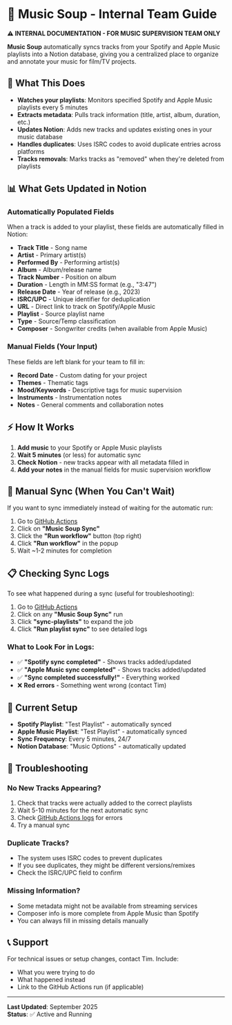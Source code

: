 # 🎵 Music Soup - Internal Team Guide

**⚠️ INTERNAL DOCUMENTATION - FOR MUSIC SUPERVISION TEAM ONLY**

**Music Soup** automatically syncs tracks from your Spotify and Apple Music playlists into a Notion database, giving you a centralized place to organize and annotate your music for film/TV projects.

## 🎯 What This Does

- **Watches your playlists**: Monitors specified Spotify and Apple Music playlists every 5 minutes
- **Extracts metadata**: Pulls track information (title, artist, album, duration, etc.)
- **Updates Notion**: Adds new tracks and updates existing ones in your music database
- **Handles duplicates**: Uses ISRC codes to avoid duplicate entries across platforms
- **Tracks removals**: Marks tracks as "removed" when they're deleted from playlists

## 📊 What Gets Updated in Notion

### Automatically Populated Fields
When a track is added to your playlist, these fields are automatically filled in Notion:

- **Track Title** - Song name
- **Artist** - Primary artist(s)
- **Performed By** - Performing artist(s) 
- **Album** - Album/release name
- **Track Number** - Position on album
- **Duration** - Length in MM:SS format (e.g., "3:47")
- **Release Date** - Year of release (e.g., 2023)
- **ISRC/UPC** - Unique identifier for deduplication
- **URL** - Direct link to track on Spotify/Apple Music
- **Playlist** - Source playlist name
- **Type** - Source/Temp classification
- **Composer** - Songwriter credits (when available from Apple Music)

### Manual Fields (Your Input)
These fields are left blank for your team to fill in:

- **Record Date** - Custom dating for your project
- **Themes** - Thematic tags
- **Mood/Keywords** - Descriptive tags for music supervision
- **Instruments** - Instrumentation notes
- **Notes** - General comments and collaboration notes

## ⚡ How It Works

1. **Add music** to your Spotify or Apple Music playlists
2. **Wait 5 minutes** (or less) for automatic sync
3. **Check Notion** - new tracks appear with all metadata filled in
4. **Add your notes** in the manual fields for music supervision workflow

## 🔧 Manual Sync (When You Can't Wait)

If you want to sync immediately instead of waiting for the automatic run:

1. Go to [GitHub Actions](https://github.com/tmmcaleer/music-soup/actions)
2. Click on **"Music Soup Sync"**
3. Click the **"Run workflow"** button (top right)
4. Click **"Run workflow"** in the popup
5. Wait ~1-2 minutes for completion

## 📋 Checking Sync Logs

To see what happened during a sync (useful for troubleshooting):

1. Go to [GitHub Actions](https://github.com/tmmcaleer/music-soup/actions)
2. Click on any **"Music Soup Sync"** run
3. Click **"sync-playlists"** to expand the job
4. Click **"Run playlist sync"** to see detailed logs

### What to Look For in Logs:
- ✅ **"Spotify sync completed"** - Shows tracks added/updated
- ✅ **"Apple Music sync completed"** - Shows tracks added/updated  
- ✅ **"Sync completed successfully!"** - Everything worked
- ❌ **Red errors** - Something went wrong (contact Tim)

## 🎵 Current Setup

- **Spotify Playlist**: "Test Playlist" - automatically synced
- **Apple Music Playlist**: "Test Playlist" - automatically synced
- **Sync Frequency**: Every 5 minutes, 24/7
- **Notion Database**: "Music Options" - automatically updated

## 🚨 Troubleshooting

### No New Tracks Appearing?
1. Check that tracks were actually added to the correct playlists
2. Wait 5-10 minutes for the next automatic sync
3. Check [GitHub Actions logs](https://github.com/tmmcaleer/music-soup/actions) for errors
4. Try a manual sync

### Duplicate Tracks?
- The system uses ISRC codes to prevent duplicates
- If you see duplicates, they might be different versions/remixes
- Check the ISRC/UPC field to confirm

### Missing Information?
- Some metadata might not be available from streaming services
- Composer info is more complete from Apple Music than Spotify
- You can always fill in missing details manually

## 📞 Support

For technical issues or setup changes, contact Tim. Include:
- What you were trying to do
- What happened instead
- Link to the GitHub Actions run (if applicable)

---

**Last Updated**: September 2025  
**Status**: ✅ Active and Running
